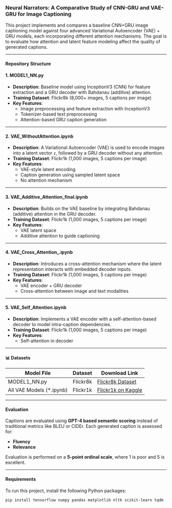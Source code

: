 ###  Neural Narrators: A Comparative Study of CNN-GRU and VAE-GRU for Image Captioning

This project implements and compares a baseline CNN+GRU image captioning model against four advanced Variational Autoencoder (VAE) + GRU models, each incorporating different attention mechanisms. The goal is to evaluate how attention and latent feature modeling affect the quality of generated captions.

---

#### Repository Structure

#### 1. MODEL1_NN.py
- **Description**: Baseline model using InceptionV3 (CNN) for feature extraction and a GRU decoder with Bahdanau (additive) attention.
- **Training Dataset**: Flickr8k (8,000+ images, 5 captions per image)
- **Key Features**: 
  - Image preprocessing and feature extraction with InceptionV3
  - Tokenizer-based text preprocessing
  - Attention-based GRU caption generation

---

#### 2. VAE_WithoutAttention.ipynb
- **Description**: A Variational Autoencoder (VAE) is used to encode images into a latent vector `z`, followed by a GRU decoder without any attention.
- **Training Dataset**: Flickr1k (1,000 images, 5 captions per image)
- **Key Features**:
  - VAE-style latent encoding
  - Caption generation using sampled latent space
  - No attention mechanism

---

#### 3. VAE_Additive_Attention_final.ipynb
- **Description**: Builds on the VAE baseline by integrating Bahdanau (additive) attention in the GRU decoder.
- **Training Dataset**: Flickr1k (1,000 images, 5 captions per image)
- **Key Features**:
  - VAE latent space
  - Additive attention to guide captioning
 

---

#### 4. VAE_Cross_Attention_.ipynb
- **Description**: Introduces a cross-attention mechanism where the latent representation interacts with embedded decoder inputs.
- **Training Dataset**: Flickr1k (1,000 images, 5 captions per image)
- **Key Features**:
  - VAE encoder + GRU decoder
  - Cross-attention between image and text modalities
  

---

#### 5. VAE_Self_Attention.ipynb
- **Description**: Implements a VAE encoder with a self-attention-based decoder to model intra-caption dependencies.
- **Training Dataset**: Flickr1k (1,000 images, 5 captions per image)
- **Key Features**:
  - Self-attention in decoder
  
  

---

#### 📊 Datasets

| Model File                     | Dataset   | Download Link |
|-------------------------------|-----------|----------------|
| MODEL1_NN.py                | Flickr8k  | [Flickr8k Dataset](https://github.com/jbrownlee/Datasets/releases/tag/Flickr8k) |
| All VAE Models (*.ipynb)    | Flickr1k  | [Flickr1k on Kaggle](https://www.kaggle.com/datasets/keenwarrior/small-flicker-data-for-image-captioning) |

---

#### Evaluation

Captions are evaluated using **GPT-4 based semantic scoring** instead of traditional metrics like BLEU or CIDEr. Each generated caption is assessed for:
- **Fluency**
- **Relevance**

Evaluation is performed on a **5-point ordinal scale**, where 1 is poor and 5 is excellent.

---

#### Requirements

To run this project, install the following Python packages:

```bash
pip install tensorflow numpy pandas matplotlib nltk scikit-learn tqdm
